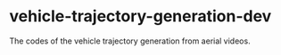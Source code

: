 # vehicle-trajectory-generation-dev
The codes of the vehicle trajectory generation from aerial videos.
